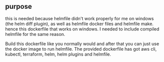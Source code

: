 ## purpose

this is needed because helmfile didn't work properly for me on windows (the helm diff plugin), as well as helmfile docker files and helmfile make. hence this dockerfile that works on windows. I needed to include compiled helmfile for the same reason.

Build this dockerfile like you normally would and after that you can just use the docker image to run helmfile. The provided dockerfile has got aws cli, kubectl, terraform, helm, helm plugins and helmfile.